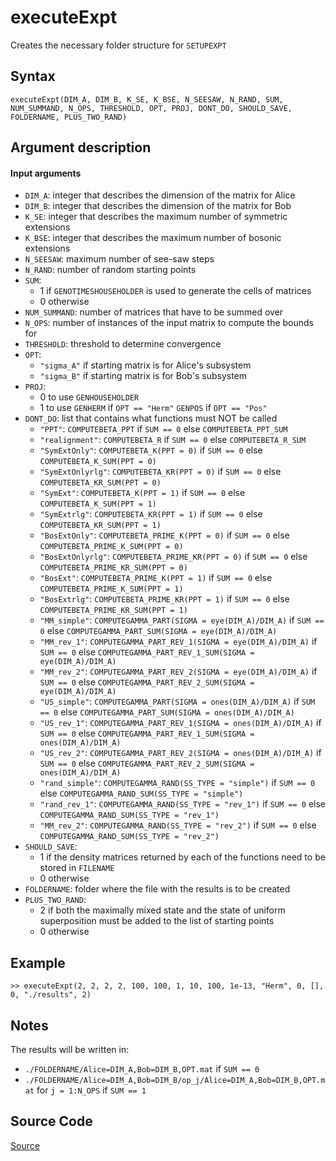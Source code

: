 # executeExpt
Creates the necessary folder structure for ``SETUPEXPT``

## Syntax
``executeExpt(DIM_A, DIM_B, K_SE, K_BSE, N_SEESAW, N_RAND, SUM, NUM_SUMMAND, N_OPS, THRESHOLD, OPT, PROJ, DONT_DO, SHOULD_SAVE, FOLDERNAME, PLUS_TWO_RAND)``

## Argument description
#### Input arguments
- ``DIM_A``: integer that describes the dimension of the matrix for Alice
- ``DIM_B``: integer that describes the dimension of the matrix for Bob
- ``K_SE``: integer that describes the maximum number of symmetric extensions
- ``K_BSE``: integer that describes the maximum number of bosonic extensions
- ``N_SEESAW``: maximum number of see-saw steps
- ``N_RAND``: number of random starting points
- ``SUM``:
    - 1 if ``GENOTIMESHOUSEHOLDER`` is used to generate the cells of matrices
    - 0 otherwise
- ``NUM_SUMMAND``: number of matrices that have to be summed over
- ``N_OPS``: number of instances of the input matrix to compute the bounds for
- ``THRESHOLD``: threshold to determine convergence
- ``OPT``:
    - ``"sigma_A"`` if starting matrix is for Alice's subsystem
    - ``"sigma_B"`` if starting matrix is for Bob's subsystem
- ``PROJ``:
    - 0 to use ``GENHOUSEHOLDER``
    - 1 to use ``GENHERM`` if ``OPT == "Herm"``
               ``GENPOS`` if ``OPT == "Pos"``
- ``DONT_DO``: list that contains what functions must NOT be called
    - ``"PPT"``: ``COMPUTEBETA_PPT`` if ``SUM == 0`` else ``COMPUTEBETA_PPT_SUM``
    - ``"realignment"``: ``COMPUTEBETA_R`` if ``SUM == 0`` else ``COMPUTEBETA_R_SUM``
    - ``"SymExtOnly"``: ``COMPUTEBETA_K(PPT = 0)`` if ``SUM == 0`` else ``COMPUTEBETA_K_SUM(PPT = 0)``
    - ``"SymExtOnlyrlg"``: ``COMPUTEBETA_KR(PPT = 0)`` if ``SUM == 0`` else ``COMPUTEBETA_KR_SUM(PPT = 0)``
    - ``"SymExt"``: ``COMPUTEBETA_K(PPT = 1)`` if ``SUM == 0`` else ``COMPUTEBETA_K_SUM(PPT = 1)``
    - ``"SymExtrlg"``: ``COMPUTEBETA_KR(PPT = 1)`` if ``SUM == 0`` else ``COMPUTEBETA_KR_SUM(PPT = 1)``
    - ``"BosExtOnly"``: ``COMPUTEBETA_PRIME_K(PPT = 0)`` if ``SUM == 0`` else ``COMPUTEBETA_PRIME_K_SUM(PPT = 0)``
    - ``"BosExtOnlyrlg"``: ``COMPUTEBETA_PRIME_KR(PPT = 0)`` if ``SUM == 0`` else ``COMPUTEBETA_PRIME_KR_SUM(PPT = 0)``
    - ``"BosExt"``: ``COMPUTEBETA_PRIME_K(PPT = 1)`` if ``SUM == 0`` else ``COMPUTEBETA_PRIME_K_SUM(PPT = 1)``
    - ``"BosExtrlg"``: ``COMPUTEBETA_PRIME_KR(PPT = 1)`` if ``SUM == 0`` else ``COMPUTEBETA_PRIME_KR_SUM(PPT = 1)``
    - ``"MM_simple"``: ``COMPUTEGAMMA_PART(SIGMA = eye(DIM_A)/DIM_A)`` if ``SUM == 0`` else ``COMPUTEGAMMA_PART_SUM(SIGMA = eye(DIM_A)/DIM_A)``
    - ``"MM_rev_1"``: ``COMPUTEGAMMA_PART_REV_1(SIGMA = eye(DIM_A)/DIM_A)`` if ``SUM == 0`` else ``COMPUTEGAMMA_PART_REV_1_SUM(SIGMA = eye(DIM_A)/DIM_A)``
    - ``"MM_rev_2"``: ``COMPUTEGAMMA_PART_REV_2(SIGMA = eye(DIM_A)/DIM_A)`` if ``SUM == 0`` else ``COMPUTEGAMMA_PART_REV_2_SUM(SIGMA = eye(DIM_A)/DIM_A)``
    - ``"US_simple"``: ``COMPUTEGAMMA_PART(SIGMA = ones(DIM_A)/DIM_A)`` if ``SUM == 0`` else ``COMPUTEGAMMA_PART_SUM(SIGMA = ones(DIM_A)/DIM_A)``
    - ``"US_rev_1"``: ``COMPUTEGAMMA_PART_REV_1(SIGMA = ones(DIM_A)/DIM_A)`` if ``SUM == 0`` else ``COMPUTEGAMMA_PART_REV_1_SUM(SIGMA = ones(DIM_A)/DIM_A)``
    - ``"US_rev_2"``: ``COMPUTEGAMMA_PART_REV_2(SIGMA = ones(DIM_A)/DIM_A)`` if ``SUM == 0`` else ``COMPUTEGAMMA_PART_REV_2_SUM(SIGMA = ones(DIM_A)/DIM_A)``
    - ``"rand_simple"``: ``COMPUTEGAMMA_RAND(SS_TYPE = "simple")`` if ``SUM == 0`` else ``COMPUTEGAMMA_RAND_SUM(SS_TYPE = "simple")``
    - ``"rand_rev_1"``: ``COMPUTEGAMMA_RAND(SS_TYPE = "rev_1")`` if ``SUM == 0`` else ``COMPUTEGAMMA_RAND_SUM(SS_TYPE = "rev_1")``
    - ``"MM_rev_2"``: ``COMPUTEGAMMA_RAND(SS_TYPE = "rev_2")`` if ``SUM == 0`` else ``COMPUTEGAMMA_RAND_SUM(SS_TYPE = "rev_2")``
- ``SHOULD_SAVE``:
    - 1 if the density matrices returned by each of the functions need to be stored in ``FILENAME``
    - 0 otherwise
- ``FOLDERNAME``: folder where the file with the results is to be created
- ``PLUS_TWO_RAND``:
    - 2 if both the maximally mixed state and the state of uniform superposition must be added to the list of starting points
    - 0 otherwise

## Example
    >> executeExpt(2, 2, 2, 2, 100, 100, 1, 10, 100, 1e-13, "Herm", 0, [], 0, "./results", 2)

## Notes
The results will be written in:
- ``./FOLDERNAME/Alice=DIM_A,Bob=DIM_B,OPT.mat`` if ``SUM == 0``
- ``./FOLDERNAME/Alice=DIM_A,Bob=DIM_B/op_j/Alice=DIM_A,Bob=DIM_B,OPT.mat`` for ``j = 1:N_OPS`` if ``SUM == 1``

## Source Code
[Source](https://github.com/ankith-mohan/SEP/blob/main/main/executeExpt.m)